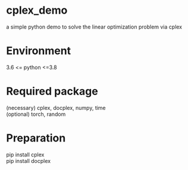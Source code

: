 # cplex_demo
a simple python demo to solve the linear optimization problem via cplex

# Environment
3.6 <= python <=3.8
# Required package
(necessary) cplex, docplex, numpy, time  
(optional) torch, random
# Preparation
pip install cplex  
pip install docplex
